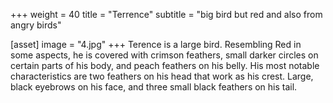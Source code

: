 +++
weight = 40
title = "Terrence"
subtitle = "big bird but red and also from angry birds"

[asset]
  image = "4.jpg"
+++
Terence is a large bird. Resembling Red in some aspects, he is covered with crimson feathers, small darker circles on certain parts of his body, and peach feathers on his belly. His most notable characteristics are two feathers on his head that work as his crest. Large, black eyebrows on his face, and three small black feathers on his tail.